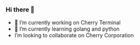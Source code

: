 ### Hi there 👋


- 🔭 I’m currently working on Cherry Terminal
- 🌱 I’m currently learning golang and python
- I’m looking to collaborate on Cherry Corporation
